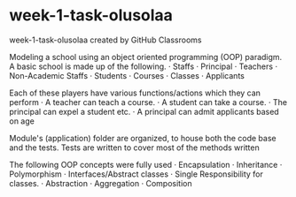 # week-1-task-olusolaa
week-1-task-olusolaa created by GitHub Classrooms 

Modeling a school using an object oriented programming (OOP) paradigm. A basic school is made up of the following.
· Staffs
· Principal
· Teachers
· Non-Academic Staffs
· Students
· Courses
· Classes
· Applicants


Each of these players have various functions/actions which they can perform
· A teacher can teach a course.
· A student can take a course.
· The principal can expel a student etc.
· A principal can admit applicants based on age

Module's (application) folder are organized, to house both the code base and the tests.
Tests are written to cover most of the methods written 

The following OOP concepts were fully used
· Encapsulation
· Inheritance
· Polymorphism
· Interfaces/Abstract classes
· Single Responsibility for classes.
· Abstraction
· Aggregation
· Composition
